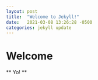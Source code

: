 ```yaml
---
layout: post
title:  "Welcome to Jekyll!"
date:   2021-03-08 13:26:28 -0500
categories: jekyll update
---
```


# Welcome

** Yo! **
